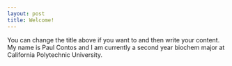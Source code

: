 ```yaml
---
layout: post
title: Welcome!
---
```

You can change the title above if you want to and then write your content.  
My name is Paul Contos and I am currently a second year biochem major at California Polytechnic University. 
